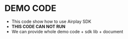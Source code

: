 # DEMO CODE  
* This code show how to use Airplay SDK               
* **THIS CODE CAN NOT RUN**       
* We can provide whole demo code + sdk lib + document               
  

